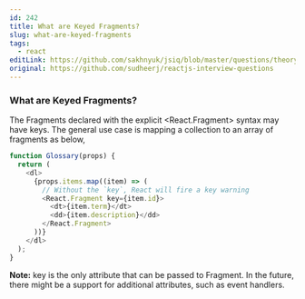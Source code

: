 ```yaml
---
id: 242
title: What are Keyed Fragments?
slug: what-are-keyed-fragments
tags:
  - react
editLink: https://github.com/sakhnyuk/jsiq/blob/master/questions/theory/react/242.md
original: https://github.com/sudheerj/reactjs-interview-questions
---
```


### What are Keyed Fragments?

The Fragments declared with the explicit <React.Fragment> syntax may have keys. The general use case is mapping a collection to an array of fragments as below,

```javascript
function Glossary(props) {
  return (
    <dl>
      {props.items.map((item) => (
        // Without the `key`, React will fire a key warning
        <React.Fragment key={item.id}>
          <dt>{item.term}</dt>
          <dd>{item.description}</dd>
        </React.Fragment>
      ))}
    </dl>
  );
}
```

**Note:** key is the only attribute that can be passed to Fragment. In the future, there might be a support for additional attributes, such as event handlers.